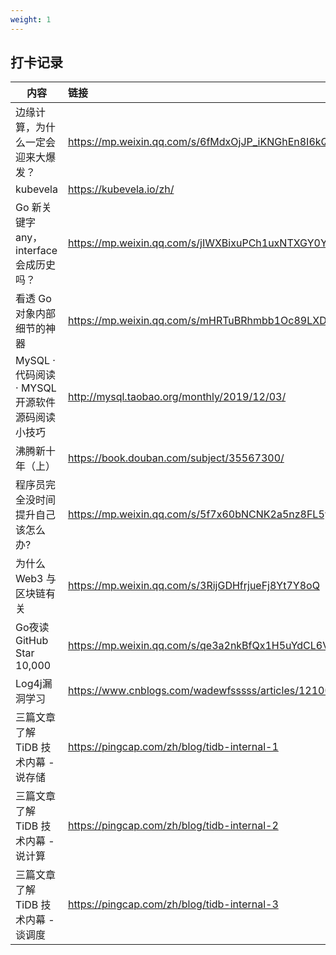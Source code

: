 ```yaml
---
weight: 1
---
```


## 打卡记录

| 内容                                           | 链接                                                       |
| ---------------------------------------------- | :--------------------------------------------------------- |
| 边缘计算，为什么一定会迎来大爆发？             | https://mp.weixin.qq.com/s/6fMdxOjJP_iKNGhEn8I6kQ          |
| kubevela                                       | https://kubevela.io/zh/                                    |
| Go 新关键字 any，interface 会成历史吗？        | https://mp.weixin.qq.com/s/jIWXBixuPCh1uxNTXGY0YA          |
| 看透 Go 对象内部细节的神器                     | https://mp.weixin.qq.com/s/mHRTuBRhmbb1Oc89LXDHmw          |
| MySQL · 代码阅读 · MYSQL开源软件源码阅读小技巧 | http://mysql.taobao.org/monthly/2019/12/03/                |
| 沸腾新十年（上）                               | https://book.douban.com/subject/35567300/                  |
| 程序员完全没时间提升自己该怎么办?              | https://mp.weixin.qq.com/s/5f7x60bNCNK2a5nz8FL5yg          |
| 为什么 Web3 与区块链有关                       | https://mp.weixin.qq.com/s/3RijGDHfrjueFj8Yt7Y8oQ          |
| Go夜读 GitHub Star 10,000                      | https://mp.weixin.qq.com/s/qe3a2nkBfQx1H5uYdCL6Vw          |
| Log4j漏洞学习                                  | https://www.cnblogs.com/wadewfsssss/articles/12100436.html |
| 三篇文章了解 TiDB 技术内幕 - 说存储            | https://pingcap.com/zh/blog/tidb-internal-1                |
| 三篇文章了解 TiDB 技术内幕 - 说计算            | https://pingcap.com/zh/blog/tidb-internal-2                |
| 三篇文章了解 TiDB 技术内幕 - 谈调度            | https://pingcap.com/zh/blog/tidb-internal-3                |

